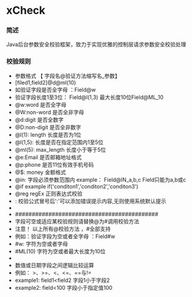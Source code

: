 xCheck
====================
### 简述
Java后台参数安全校验框架，致力于实现优雅的控制层请求参数安全校验处理

### 校验规则
 * 参数格式 【 字段名@验证方法缩写名_参数】
 * [filed1,field2]@d@ml(10)
 * 如验证字段是否全字母 ：Field@w
 * 验证字段长度1至3位： Field@l(1,3) 最大长度10位Field@ML_10
 * @w:word      是否全字母
 * @W:non-word  是否全非字母
 * @d:digit     是否全数字
 * @D:non-digit 是否全非数字
 * @l(1): length 长度是否为1位
 * @l(1,5):     长度是否在指定范围内1至5位
 * @ml(5): max_length 长度小于等于5位
 * @e:Email     是否邮箱地址格式
 * @p:phone     是否11位有效手机号码
 * @$: money    金额格式
 * @in:         字段必须参数范围内  example： Field@IN_a,b,c Field只能为a,b或c
 * @if          example if('conditon1','conditon2','conditon3')
 * @reg regEx   正则表达式校验
 * : 校验公式冒号后':'可以添加错误提示内容,无则使用系统默认提示
 *
 * ###########################################
 * 字段可空或适应某校验规则请替换@为#调用校验方法
 * 注意！ 以上所有@校验方法 ，#全部支持
 * 例如：验证字段为空或者全字母 ：Field#w
 * #w:     字符为空或者字母
 * #ML(10)  字符为空或者最大长度为10位
 *
 * 数值或日期字段之间逻辑比较运算
 * 例如： >、>=、<、<=、==与!=
 * example1: field1<field2 字段1小于字段2
 * example2: field<100     字段小于指定值100